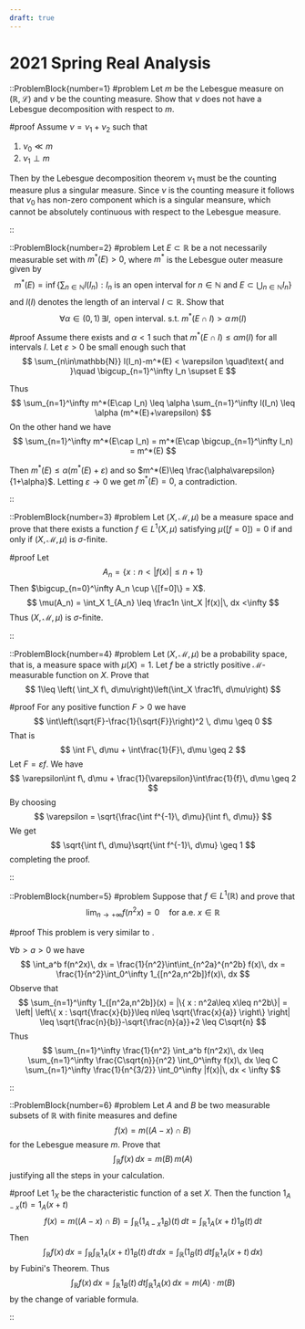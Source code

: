 ```yaml
---
draft: true
---
```


# 2021 Spring Real Analysis

::ProblemBlock{number=1}
#problem
Let $m$ be the Lebesgue measure on $(\mathbb{R},\mathcal{L})$ and $\nu$ be the counting measure. Show that $\nu$ does not have a Lebesgue decomposition with respect to $m$.

#proof
Assume $\nu=\nu_1+\nu_2$ such that 
1. $\nu_0 \ll m$
2. $\nu_1\perp m$

Then by the Lebesgue decomposition theorem $\nu_1$ must be the counting measure plus a singular measure. Since $\nu$ is the counting measure it follows that $\nu_0$ has non-zero component which is a singular meansure, which cannot be absolutely continuous with respect to the Lebesgue measure.

::

::ProblemBlock{number=2}
#problem
Let $E\subset \mathbb{R}$ be a not necessarily measurable set with $m^*(E)>0$, where $m^*$ is the Lebesgue outer measure given by
$$
m^*(E) = \inf\left\{ \sum_{n\in\mathbb{N}} l(I_n) : I_n \text{ is an open interval for }n\in\mathbb{N}\text{ and }E\subset\bigcup_{n\in\mathbb{N}} I_n \right\}
$$
and $l(I)$ denotes the length of an interval $I\subset\mathbb{R}$. Show that 
$$
\forall \alpha\in(0,1)\,\exists I, \text{ open interval. s.t. } m^*(E\cap I)>\alpha\, m(I)
$$

#proof
Assume there exists and $\alpha<1$ such that $m^*(E\cap I)\leq \alpha m(I)$ for all intervals $I$. Let $\varepsilon>0$ be small enough such that
$$
\sum_{n\in\mathbb{N}} l(I_n)-m^*(E) < \varepsilon \quad\text{ and }\quad \bigcup_{n=1}^\infty I_n \supset E
$$

Thus
$$
\sum_{n=1}^\infty m^*(E\cap I_n) \leq  \alpha \sum_{n=1}^\infty l(I_n) \leq \alpha (m^*(E)+\varepsilon)
$$
On the other hand we have
$$
\sum_{n=1}^\infty m^*(E\cap I_n) = m^*(E\cap \bigcup_{n=1}^\infty I_n) = m^*(E)
$$

Then $m^*(E)\leq \alpha(m^*(E)+\varepsilon)$ and so $m^*(E)\leq \frac{\alpha\varepsilon}{1+\alpha}$. Letting $\varepsilon\to0$ we get $m^*(E)=0$, a contradiction.

::

::ProblemBlock{number=3}
#problem
Let $(X,\mathcal{M},\mu)$ be a measure space and prove that there exists a function $f\in L^1(X,\mu)$ satisfying $\mu([f=0])=0$ if and only if $(X,\mathcal{M},\mu)$ is $\sigma$-finite.

#proof
Let
$$
A_n = \{ x : n<|f(x)|\leq n+1\}
$$
Then $\bigcup_{n=0}^\infty A_n \cup \{[f=0]\} = X$.
$$
\mu(A_n) = \int_X 1_{A_n} \leq \frac1n \int_X |f(x)|\, dx <\infty
$$
Thus $(X,\mathcal{M},\mu)$ is $\sigma$-finite.

::

::ProblemBlock{number=4}
#problem
Let $(X,\mathcal{M},\mu)$ be a probability space, that is, a measure space with $\mu(X)=1$. Let $f$ be a strictly positive $\mathcal{M}$-measurable function on $X$. Prove that
$$
1\leq \left( \int_X f\, d\mu\right)\left(\int_X \frac1f\, d\mu\right)
$$

#proof
For any positive function $F>0$ we have
$$
\int\left(\sqrt{F}-\frac{1}{\sqrt{F}}\right)^2 \, d\mu \geq 0
$$
That is
$$
\int F\, d\mu + \int\frac{1}{F}\, d\mu \geq 2
$$
Let $F=\varepsilon f$. We have
$$
\varepsilon\int f\, d\mu + \frac{1}{\varepsilon}\int\frac{1}{f}\, d\mu \geq 2
$$
By choosing
$$
\varepsilon = \sqrt{\frac{\int f^{-1}\, d\mu}{\int f\, d\mu}}
$$
We get
$$
\sqrt{\int f\, d\mu}\sqrt{\int f^{-1}\, d\mu} \geq 1
$$
completing the proof.

::

::ProblemBlock{number=5}
#problem
Suppose that $f\in L^1(\mathbb{R})$ and prove that
$$
\lim_{n\to+\infty} f(n^2x)=0 \quad \text{for a.e. } x\in\mathbb{R}
$$

#proof
This problem is very similar to <link>.

$\forall b>a>0$ we have
$$
\int_a^b f(n^2x)\, dx = \frac{1}{n^2}\int\int_{n^2a}^{n^2b} f(x)\, dx = \frac{1}{n^2}\int_0^\infty 1_{[n^2a,n^2b]}f(x)\, dx
$$
Observe that
$$
\sum_{n=1}^\infty 1_{[n^2a,n^2b]}(x) = |\{ x : n^2a\leq x\leq n^2b\}| = \left| \left\{ x : \sqrt{\frac{x}{b}}\leq n\leq \sqrt{\frac{x}{a}} \right\} \right| \leq \sqrt{\frac{n}{b}}-\sqrt{\frac{n}{a}}+2 \leq C\sqrt{n}
$$
Thus
$$
\sum_{n=1}^\infty \frac{1}{n^2} \int_a^b f(n^2x)\, dx \leq \sum_{n=1}^\infty \frac{C\sqrt{n}}{n^2} \int_0^\infty f(x)\,  dx \leq C \sum_{n=1}^\infty \frac{1}{n^{3/2}} \int_0^\infty |f(x)|\, dx < \infty
$$

::

::ProblemBlock{number=6}
#problem
Let $A$ and $B$ be two measurable subsets of $\mathbb{R}$ with finite measures and define
$$
f(x) = m((A-x)\cap B)
$$
for the Lebesgue measure $m$. Prove that
$$
\int_\mathbb{R} f(x)\, dx = m(B)\, m(A)
$$
justifying all the steps in your calculation.

#proof
Let $1_X$ be the characteristic function of a set $X$. Then the function $1_{A-x}(t) = 1_A(x+t)$
$$
f(x) = m((A-x)\cap B) = \int_\mathbb{R} (1_{A-x}1_B)(t)\, dt = \int_\mathbb{R} 1_A(x+t)1_B(t)\, dt
$$
Then
$$
\int_\mathbb{R} f(x)\, dx = \int_\mathbb{R}\int_\mathbb{R} 1_A(x+t)1_B(t)\, dt\, dx = \int_\mathbb{R} \left( 1_B(t)\, dt \int_\mathbb{R} 1_A(x+t)\, dx \right)
$$
by Fubini's Theorem. Thus
$$
\int_\mathbb{R} f(x)\, dx = \int_\mathbb{R} 1_B(t)\, dt \int_\mathbb{R} 1_A(x)\, dx = m(A)\cdot m(B)
$$
by the change of variable formula.

::